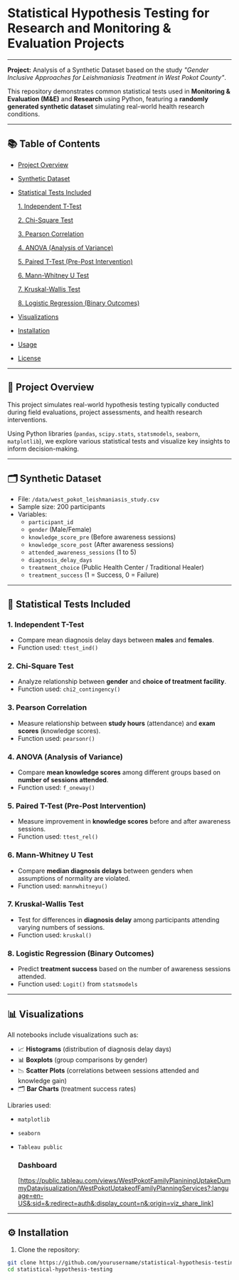 # Statistical Hypothesis Testing for Research and Monitoring & Evaluation Projects
---
**Project:** Analysis of a Synthetic Dataset based on the study *"Gender Inclusive Approaches for Leishmaniasis Treatment in West Pokot County"*.

This repository demonstrates common statistical tests used in **Monitoring & Evaluation (M&E)** and **Research** using Python, featuring a **randomly generated synthetic dataset** simulating real-world health research conditions.

---

## 📚 Table of Contents
- [Project Overview](#project-overview)
- [Synthetic Dataset](#synthetic-dataset)
- [Statistical Tests Included](#statistical-tests-included)
  
   [1. Independent T-Test](#1-independent-t-test)
  
   [2. Chi-Square Test](#2-chi-square-test)
  
   [3. Pearson Correlation](#3-pearson-correlation)
  
   [4. ANOVA (Analysis of Variance)](#4-anova-analysis-of-variance)
  
   [5. Paired T-Test (Pre-Post Intervention)](#5-paired-t-test-pre-post-intervention)
  
   [6. Mann-Whitney U Test](#6-mann-whitney-u-test)
  
   [7. Kruskal-Wallis Test](#7-kruskal-wallis-test)
  
   [8. Logistic Regression (Binary Outcomes)](#8-logistic-regression-binary-outcomes)
  
- [Visualizations](#visualizations)
- [Installation](#installation)
- [Usage](#usage)
- [License](#license)
---

## 📖 Project Overview
This project simulates real-world hypothesis testing typically conducted during field evaluations, project assessments, and health research interventions.

Using Python libraries (`pandas`, `scipy.stats`, `statsmodels`, `seaborn`, `matplotlib`), we explore various statistical tests and visualize key insights to inform decision-making.

---

## 🗂️ Synthetic Dataset

- File: `/data/west_pokot_leishmaniasis_study.csv`
- Sample size: 200 participants
- Variables:
  - `participant_id`
  - `gender` (Male/Female)
  - `knowledge_score_pre` (Before awareness sessions)
  - `knowledge_score_post` (After awareness sessions)
  - `attended_awareness_sessions` (1 to 5)
  - `diagnosis_delay_days`
  - `treatment_choice` (Public Health Center / Traditional Healer)
  - `treatment_success` (1 = Success, 0 = Failure)

---

## 🧪 Statistical Tests Included

### 1. Independent T-Test
- Compare mean diagnosis delay days between **males** and **females**.
- Function used: `ttest_ind()`

### 2. Chi-Square Test
- Analyze relationship between **gender** and **choice of treatment facility**.
- Function used: `chi2_contingency()`

### 3. Pearson Correlation
- Measure relationship between **study hours** (attendance) and **exam scores** (knowledge scores).
- Function used: `pearsonr()`

### 4. ANOVA (Analysis of Variance)
- Compare **mean knowledge scores** among different groups based on **number of sessions attended**.
- Function used: `f_oneway()`

### 5. Paired T-Test (Pre-Post Intervention)
- Measure improvement in **knowledge scores** before and after awareness sessions.
- Function used: `ttest_rel()`

### 6. Mann-Whitney U Test
- Compare **median diagnosis delays** between genders when assumptions of normality are violated.
- Function used: `mannwhitneyu()`

### 7. Kruskal-Wallis Test
- Test for differences in **diagnosis delay** among participants attending varying numbers of sessions.
- Function used: `kruskal()`

### 8. Logistic Regression (Binary Outcomes)
- Predict **treatment success** based on the number of awareness sessions attended.
- Function used: `Logit()` from `statsmodels`

---

## 📊 Visualizations

All notebooks include visualizations such as:

- 📈 **Histograms** (distribution of diagnosis delay days)
- 📊 **Boxplots** (group comparisons by gender)
- 📉 **Scatter Plots** (correlations between sessions attended and knowledge gain)
- 🗂️ **Bar Charts** (treatment success rates)

Libraries used:
- `matplotlib`
- `seaborn`
- `Tableau public`
  
  ### Dashboard
  [https://public.tableau.com/views/WestPokotFamilyPlaniningUptakeDummyDatavisualization/WestPokotUptakeofFamilyPlanningServices?:language=en-US&:sid=&:redirect=auth&:display_count=n&:origin=viz_share_link]

---

## ⚙️ Installation

1. Clone the repository:

```bash
git clone https://github.com/yourusername/statistical-hypothesis-testing.git
cd statistical-hypothesis-testing

